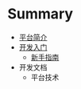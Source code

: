 # Summary

* [平台简介](README.md)
* [开发入门](ding-dan.md)
  * [新手指南](ding-dan/xin-shou-zhi-nan.md)
* 开发文档
  * 平台技术

